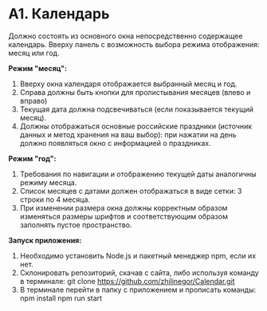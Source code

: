 # A1. Календарь

Должно состоять из основного окна непосредственно содержащее календарь. Вверху панель с возможность выбора режима отображения: месяц или год.

**Режим "месяц":**

1.  Вверху окна календаря отображается выбранный месяц и год.
2.  Справа должны быть кнопки для пролистывания месяцев (влево и вправо)
3.  Текущая дата должна подсвечиваться (если показывается текущий месяц).
4.  Должны отображаться основные российские праздники (источник данных и метод хранения на ваш выбор): при нажатии на день должно появляться окно с информацией о праздниках.

**Режим "год":**

1.  Требования по навигации и отображению текущей даты аналогичны режиму месяца.
2.  Список месяцев с датами должен отображаться в виде сетки: 3 строки по 4 месяца.
3.  При изменении размера окна должны корректным образом изменяться размеры шрифтов и соответствующим образом заполнять пустое пространство.

**Запуск приложения:**
1. Необходимо установить Node.js и пакетный менеджер npm, если их нет.
2. Склонировать репозиторий, скачав с сайта, либо используя команду в терминале: 
   git clone https://github.com/zhilinegor/Calendar.git
3. В терминале перейти в папку с приложением и прописать команды:
   npm install
   npm run start